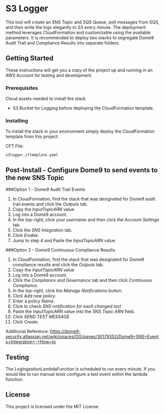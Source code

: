 # S3 Logger

This tool will create an SNS Topic and SQS Queue, poll messages from SQS, and then write the logs elegantly to S3 every minute. The deployment method leverages CloudFormation and customizable using the available parameters. It is recommended to deploy two stacks to segregate Dome9 Audit Trail and Compliance Results into separate folders.

## Getting Started

These instructions will get you a copy of the project up and running in an AWS Account for testing and development.

### Prerequisites

Cloud assets needed to install the stack

* S3 Bucket for Logging before deploying the CloudFormation template.

### Installing

To install the stack in your environment simply deploy the CloudFormation template from this project.

CFT File:

```
s3logger_cftemplate.yaml
```

## Post-Install - Configure Dome9 to send events to the new SNS Topic

###Option 1 - Dome9 Audit Trail Events
1. In CloudFormation, find the stack that was designated for Dome9 audit trail events and click the *Outputs* tab. 
2. Copy the *InputTopicARN* value
2. Log into a Dome9 account.  
3. In the top-right, click your *username* and then click the *Account Settings* tab.
4. Click the *SNS Integration* tab.
5. Click *Enable*.
6. Jump to step 4 and Paste the *InputTopicARN* value

###Option 2 - Dome9 Continuous Compliance Results
1. In CloudFormation, find the stack that was designated for Dome9 compliance results and click the *Outputs* tab. 
2. Copy the *InputTopicARN* value
3. Log into a Dome9 account.
4. Click the *Compliance and Governance* tab and then click *Continuous Compliance*.
5. In the top-right, click the *Manage Notifications* button.
6. Click *Add new policy*.
7. Enter a policy *Name*.
8. Click to check *SNS notification for each changed test*
9. Paste the *InputTopicARN* value into the *SNS Topic ARN* field.
10. Click *SEND TEST MESSAGE*.
11. Click *Create*.

Additional Reference: https://dome9-security.atlassian.net/wiki/spaces/DG/pages/30179352/Dome9+SNS+Events+Integration+-+How+to

## Testing
The LogIngestionLambdaFunction is scheduled to run every minute. If you would like to run manual tests configure a test event within the lambda function.

## License

This project is licensed under the MIT License
